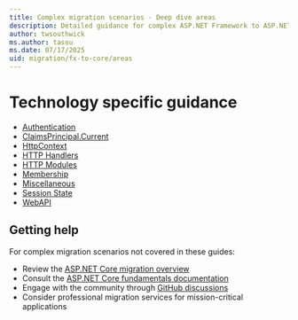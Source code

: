 ```yaml
---
title: Complex migration scenarios - Deep dive areas
description: Detailed guidance for complex ASP.NET Framework to ASP.NET Core migration scenarios
author: twsouthwick
ms.author: tasou
ms.date: 07/17/2025
uid: migration/fx-to-core/areas
---
```

# Technology specific guidance

* [Authentication](authentication.md)
* [ClaimsPrincipal.Current](claimsprincipal-current.md)
* [HttpContext](http-context.md)
* [HTTP Handlers](http-handlers.md)
* [HTTP Modules](http-modules.md)
* [Membership](membership.md)
* [Miscellaneous](misc.md)
* [Session State](session.md)
* [WebAPI](webapi.md)

## Getting help

For complex migration scenarios not covered in these guides:

* Review the [ASP.NET Core migration overview](xref:migration/fx-to-core/index)
* Consult the [ASP.NET Core fundamentals documentation](xref:fundamentals/index)
* Engage with the community through [GitHub discussions](https://github.com/dotnet/aspnetcore/discussions)
* Consider professional migration services for mission-critical applications

